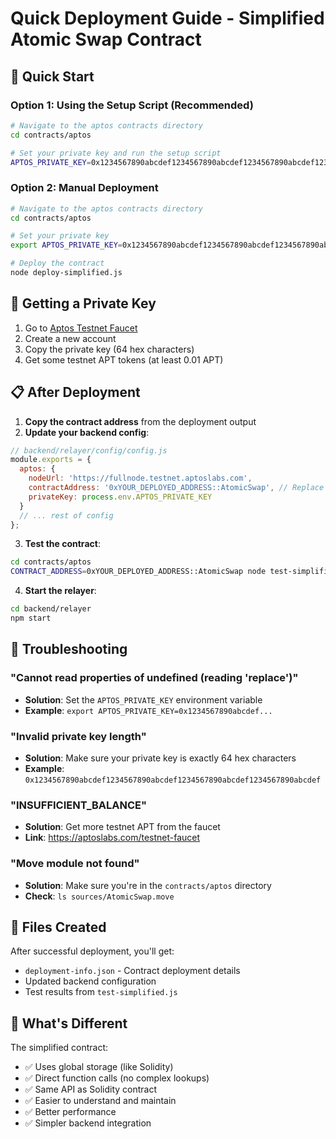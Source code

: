 # Quick Deployment Guide - Simplified Atomic Swap Contract

## 🚀 Quick Start

### Option 1: Using the Setup Script (Recommended)

```bash
# Navigate to the aptos contracts directory
cd contracts/aptos

# Set your private key and run the setup script
APTOS_PRIVATE_KEY=0x1234567890abcdef1234567890abcdef1234567890abcdef1234567890abcdef ./setup-and-deploy.sh
```

### Option 2: Manual Deployment

```bash
# Navigate to the aptos contracts directory
cd contracts/aptos

# Set your private key
export APTOS_PRIVATE_KEY=0x1234567890abcdef1234567890abcdef1234567890abcdef1234567890abcdef

# Deploy the contract
node deploy-simplified.js
```

## 🔑 Getting a Private Key

1. Go to [Aptos Testnet Faucet](https://aptoslabs.com/testnet-faucet)
2. Create a new account
3. Copy the private key (64 hex characters)
4. Get some testnet APT tokens (at least 0.01 APT)

## 📋 After Deployment

1. **Copy the contract address** from the deployment output
2. **Update your backend config**:

```javascript
// backend/relayer/config/config.js
module.exports = {
  aptos: {
    nodeUrl: 'https://fullnode.testnet.aptoslabs.com',
    contractAddress: '0xYOUR_DEPLOYED_ADDRESS::AtomicSwap', // Replace with your address
    privateKey: process.env.APTOS_PRIVATE_KEY
  }
  // ... rest of config
};
```

3. **Test the contract**:
```bash
cd contracts/aptos
CONTRACT_ADDRESS=0xYOUR_DEPLOYED_ADDRESS::AtomicSwap node test-simplified.js
```

4. **Start the relayer**:
```bash
cd backend/relayer
npm start
```

## 🔧 Troubleshooting

### "Cannot read properties of undefined (reading 'replace')"
- **Solution**: Set the `APTOS_PRIVATE_KEY` environment variable
- **Example**: `export APTOS_PRIVATE_KEY=0x1234567890abcdef...`

### "Invalid private key length"
- **Solution**: Make sure your private key is exactly 64 hex characters
- **Example**: `0x1234567890abcdef1234567890abcdef1234567890abcdef1234567890abcdef`

### "INSUFFICIENT_BALANCE"
- **Solution**: Get more testnet APT from the faucet
- **Link**: https://aptoslabs.com/testnet-faucet

### "Move module not found"
- **Solution**: Make sure you're in the `contracts/aptos` directory
- **Check**: `ls sources/AtomicSwap.move`

## 📄 Files Created

After successful deployment, you'll get:
- `deployment-info.json` - Contract deployment details
- Updated backend configuration
- Test results from `test-simplified.js`

## 🎯 What's Different

The simplified contract:
- ✅ Uses global storage (like Solidity)
- ✅ Direct function calls (no complex lookups)
- ✅ Same API as Solidity contract
- ✅ Easier to understand and maintain
- ✅ Better performance
- ✅ Simpler backend integration 